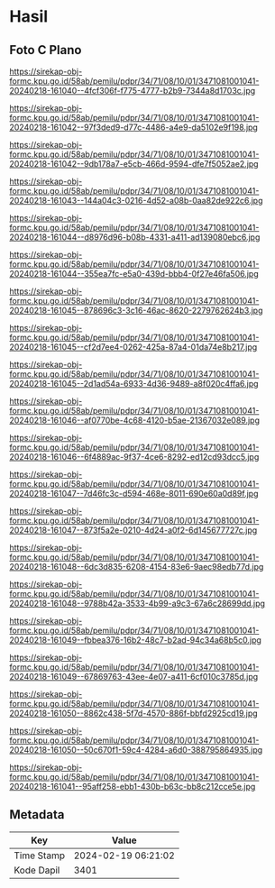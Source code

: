 # Hasil

## Foto C Plano

https://sirekap-obj-formc.kpu.go.id/58ab/pemilu/pdpr/34/71/08/10/01/3471081001041-20240218-161040--4fcf306f-f775-4777-b2b9-7344a8d1703c.jpg

https://sirekap-obj-formc.kpu.go.id/58ab/pemilu/pdpr/34/71/08/10/01/3471081001041-20240218-161042--97f3ded9-d77c-4486-a4e9-da5102e9f198.jpg

https://sirekap-obj-formc.kpu.go.id/58ab/pemilu/pdpr/34/71/08/10/01/3471081001041-20240218-161042--9db178a7-e5cb-466d-9594-dfe7f5052ae2.jpg

https://sirekap-obj-formc.kpu.go.id/58ab/pemilu/pdpr/34/71/08/10/01/3471081001041-20240218-161043--144a04c3-0216-4d52-a08b-0aa82de922c6.jpg

https://sirekap-obj-formc.kpu.go.id/58ab/pemilu/pdpr/34/71/08/10/01/3471081001041-20240218-161044--d8976d96-b08b-4331-a411-ad139080ebc6.jpg

https://sirekap-obj-formc.kpu.go.id/58ab/pemilu/pdpr/34/71/08/10/01/3471081001041-20240218-161044--355ea7fc-e5a0-439d-bbb4-0f27e46fa506.jpg

https://sirekap-obj-formc.kpu.go.id/58ab/pemilu/pdpr/34/71/08/10/01/3471081001041-20240218-161045--878696c3-3c16-46ac-8620-2279762624b3.jpg

https://sirekap-obj-formc.kpu.go.id/58ab/pemilu/pdpr/34/71/08/10/01/3471081001041-20240218-161045--cf2d7ee4-0262-425a-87a4-01da74e8b217.jpg

https://sirekap-obj-formc.kpu.go.id/58ab/pemilu/pdpr/34/71/08/10/01/3471081001041-20240218-161045--2d1ad54a-6933-4d36-9489-a8f020c4ffa6.jpg

https://sirekap-obj-formc.kpu.go.id/58ab/pemilu/pdpr/34/71/08/10/01/3471081001041-20240218-161046--af0770be-4c68-4120-b5ae-21367032e089.jpg

https://sirekap-obj-formc.kpu.go.id/58ab/pemilu/pdpr/34/71/08/10/01/3471081001041-20240218-161046--6f4889ac-9f37-4ce6-8292-ed12cd93dcc5.jpg

https://sirekap-obj-formc.kpu.go.id/58ab/pemilu/pdpr/34/71/08/10/01/3471081001041-20240218-161047--7d46fc3c-d594-468e-8011-690e60a0d89f.jpg

https://sirekap-obj-formc.kpu.go.id/58ab/pemilu/pdpr/34/71/08/10/01/3471081001041-20240218-161047--873f5a2e-0210-4d24-a0f2-6d145677727c.jpg

https://sirekap-obj-formc.kpu.go.id/58ab/pemilu/pdpr/34/71/08/10/01/3471081001041-20240218-161048--6dc3d835-6208-4154-83e6-9aec98edb77d.jpg

https://sirekap-obj-formc.kpu.go.id/58ab/pemilu/pdpr/34/71/08/10/01/3471081001041-20240218-161048--9788b42a-3533-4b99-a9c3-67a6c28699dd.jpg

https://sirekap-obj-formc.kpu.go.id/58ab/pemilu/pdpr/34/71/08/10/01/3471081001041-20240218-161049--fbbea376-16b2-48c7-b2ad-94c34a68b5c0.jpg

https://sirekap-obj-formc.kpu.go.id/58ab/pemilu/pdpr/34/71/08/10/01/3471081001041-20240218-161049--67869763-43ee-4e07-a411-6cf010c3785d.jpg

https://sirekap-obj-formc.kpu.go.id/58ab/pemilu/pdpr/34/71/08/10/01/3471081001041-20240218-161050--8862c438-5f7d-4570-886f-bbfd2925cd19.jpg

https://sirekap-obj-formc.kpu.go.id/58ab/pemilu/pdpr/34/71/08/10/01/3471081001041-20240218-161050--50c670f1-59c4-4284-a6d0-388795864935.jpg

https://sirekap-obj-formc.kpu.go.id/58ab/pemilu/pdpr/34/71/08/10/01/3471081001041-20240218-161041--95aff258-ebb1-430b-b63c-bb8c212cce5e.jpg


## Metadata

| Key        | Value               |
| ---------- | ------------------- |
| Time Stamp | 2024-02-19 06:21:02 |
| Kode Dapil | 3401                |



